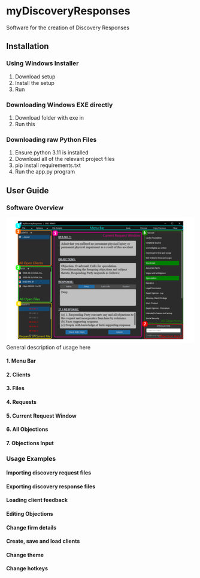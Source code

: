 # myDiscoveryResponses
Software for the creation of Discovery Responses
## Installation
### Using Windows Installer
1. Download setup
2. Install the setup
3. Run
### Downloading Windows EXE directly
1. Download folder with exe in
2. Run this
### Downloading raw Python Files
1. Ensure python 3.11 is installed
2. Download all of the relevant project files
3. pip install requirements.txt
4. Run the app.py program

## User Guide
### Software Overview
![Example Screenshot](./USER_GUIDE_IMAGE.png)
General description of usage here
#### 1. Menu Bar
#### 2. Clients
#### 3. Files
#### 4. Requests
#### 5. Current Request Window
#### 6. All Objections
#### 7. Objections Input

### Usage Examples
#### Importing discovery request files

#### Exporting discovery response files

#### Loading client feedback

#### Editing Objections

#### Change firm details

#### Create, save and load clients

#### Change theme

#### Change hotkeys
